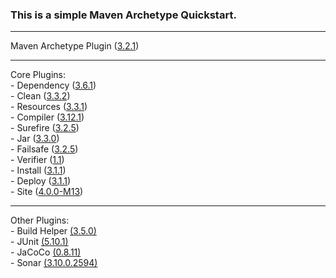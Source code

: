 ### This is a simple Maven Archetype Quickstart.

---
Maven Archetype Plugin ([3.2.1](https://maven.apache.org/archetype/maven-archetype-plugin/index.html))

---
Core Plugins:\
	- Dependency ([3.6.1](https://maven.apache.org/plugins/maven-dependency-plugin/index.html))\
	- Clean ([3.3.2](https://maven.apache.org/plugins/maven-clean-plugin/plugin-info.html))\
	- Resources ([3.3.1](https://maven.apache.org/plugins/maven-resources-plugin/plugin-info.html))\
	- Compiler ([3.12.1](https://maven.apache.org/plugins/maven-compiler-plugin/plugin-info.html))\
	- Surefire ([3.2.5](https://maven.apache.org/surefire/maven-surefire-plugin/plugin-info.html))\
	- Jar ([3.3.0](https://maven.apache.org/plugins/maven-jar-plugin/plugin-info.html))\
	- Failsafe ([3.2.5](https://maven.apache.org/surefire/maven-failsafe-plugin/plugin-info.html))\
	- Verifier ([1.1](https://maven.apache.org/plugins/maven-verifier-plugin/plugin-info.html))\
	- Install ([3.1.1](https://maven.apache.org/plugins/maven-install-plugin/plugin-info.html))\
	- Deploy ([3.1.1](https://maven.apache.org/plugins/maven-deploy-plugin/plugin-info.html))\
	- Site ([4.0.0-M13](https://maven.apache.org/plugins/maven-site-plugin/index.html))

---
Other Plugins:\
	- Build Helper [(3.5.0)](https://www.mojohaus.org/build-helper-maven-plugin/index.html)\
	- JUnit [(5.10.1)](https://junit.org/junit5/)\
	- JaCoCo [(0.8.11)](https://www.jacoco.org/jacoco/trunk/doc/)\
	- Sonar [(3.10.0.2594)](https://central.sonatype.com/artifact/org.sonarsource.scanner.maven/sonar-maven-plugin/versions)
